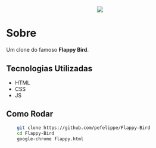 <h1 align="center">
    <img src="https://ik.imagekit.io/b3lgyd9p0f/ezgif.com-video-to-gif_1CIqkNdPZ.gif">
</h1>

# Sobre
Um clone do famoso **Flappy Bird**. 

## Tecnologias Utilizadas

- HTML
- CSS
- JS


## Como Rodar
```bash
    git clone https://github.com/pefelippe/Flappy-Bird
    cd Flappy-Bird
    google-chrome flappy.html
```